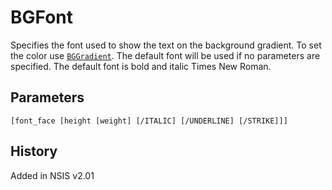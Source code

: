 # BGFont

Specifies the font used to show the text on the background gradient. To set the color use [`BGGradient`][1]. The default font will be used if no parameters are specified. The default font is bold and italic Times New Roman.

## Parameters

    [font_face [height [weight] [/ITALIC] [/UNDERLINE] [/STRIKE]]]

## History

Added in NSIS v2.01

[1]: BGGradient.md
